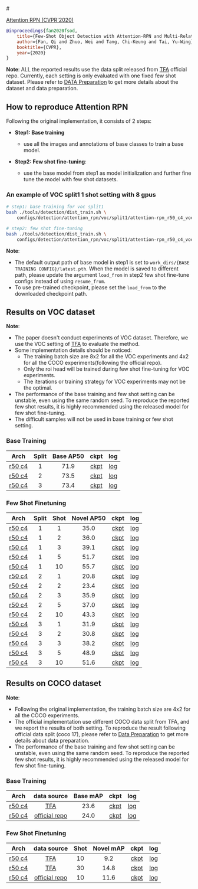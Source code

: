 <!-- [ALGORITHM] -->

#<summary><a href="https://arxiv.org/abs/1908.01998"> Attention RPN (CVPR'2020)</a></summary>

```bibtex
@inproceedings{fan2020fsod,
    title={Few-Shot Object Detection with Attention-RPN and Multi-Relation Detector},
    author={Fan, Qi and Zhuo, Wei and Tang, Chi-Keung and Tai, Yu-Wing},
    booktitle={CVPR},
    year={2020}
}
```

**Note**: ALL the reported results use the data split released from [TFA](https://github.com/ucbdrive/few-shot-object-detection/blob/master/datasets/README.md) official repo.
Currently, each setting is only evaluated with one fixed few shot dataset.
Please refer to [DATA Preparation](https://github.com/open-mmlab/mmfewshot/tree/master/tools/data/detection) to get more details about the dataset and data preparation.



## How to reproduce Attention RPN


Following the original implementation, it consists of 2 steps:
- **Step1: Base training**
   - use all the images and annotations of base classes to train a base model.

- **Step2: Few shot fine-tuning**:
   - use the base model from step1 as model initialization and further fine tune the model with few shot datasets.


### An example of VOC split1 1 shot setting with 8 gpus

```bash
# step1: base training for voc split1
bash ./tools/detection/dist_train.sh \
    configs/detection/attention_rpn/voc/split1/attention-rpn_r50_c4_voc-split1_base-training.py 8

# step2: few shot fine-tuning
bash ./tools/detection/dist_train.sh \
    configs/detection/attention_rpn/voc/split1/attention-rpn_r50_c4_voc-split1_1shot-fine-tuning.py 8
```

**Note**:
- The default output path of base model in step1 is set to `work_dirs/{BASE TRAINING CONFIG}/latest.pth`.
  When the model is saved to different path, please update the argument `load_from` in step2 few shot fine-tune configs instead
  of using `resume_from`.
- To use pre-trained checkpoint, please set the `load_from` to the downloaded checkpoint path.



## Results on VOC dataset

**Note**:
- The paper doesn't conduct experiments of VOC dataset.
  Therefore, we use the VOC setting of [TFA](https://github.com/ucbdrive/few-shot-object-detection/blob/master/datasets/README.md) to evaluate the method.
- Some implementation details should be noticed:
  - The training batch size are 8x2 for all the VOC experiments and 4x2 for all the COCO experiments(following the official repo).
  - Only the roi head will be trained during few shot fine-tuning for VOC experiments.
  - The iterations or training strategy for VOC experiments may not be the optimal.
- The performance of the base training and few shot setting can be unstable, even using the same random seed.
  To reproduce the reported few shot results, it is highly recommended using the released model for few shot fine-tuning.
- The difficult samples will not be used in base training or few shot setting.


### Base Training

| Arch  | Split | Base AP50 |  ckpt | log |
| :------: | :-----------: | :------: | :------: |:------: |
| [r50 c4](/configs/detection/attention_rpn/voc/split1/attention-rpn_r50_c4_voc-split1_base-training.py) | 1 | 71.9 | [ckpt](https://download.openmmlab.com/mmfewshot/detection/attention_rpn/voc/split1/attention-rpn_r50_c4_voc-split1_base-training_20211101_003606-58a8f413.pth) | [log](https://download.openmmlab.com/mmfewshot/detection/attention_rpn/voc/split1/attention-rpn_r50_c4_voc-split1_base-training.log.json) |
| [r50 c4](/configs/detection/attention_rpn/voc/split2/attention-rpn_r50_c4_voc-split2_base-training.py) | 2 | 73.5 | [ckpt](https://download.openmmlab.com/mmfewshot/detection/attention_rpn/voc/split2/attention-rpn_r50_c4_voc-split2_base-training_20211101_040647-04570ae0.pth) | [log](https://download.openmmlab.com/mmfewshot/detection/attention_rpn/voc/split2/attention-rpn_r50_c4_voc-split2_base-training.log.json) |
| [r50 c4](/configs/detection/attention_rpn/voc/split3/attention-rpn_r50_c4_voc-split3_base-training.py) | 3 | 73.4 | [ckpt](https://download.openmmlab.com/mmfewshot/detection/attention_rpn/voc/split3/attention-rpn_r50_c4_voc-split3_base-training_20211101_073701-5672bea8.pth) | [log](https://download.openmmlab.com/mmfewshot/detection/attention_rpn/voc/split3/attention-rpn_r50_c4_voc-split3_base-training.log.json) |



### Few Shot Finetuning

| Arch  | Split | Shot | Novel AP50 |  ckpt | log |
| :--------------: | :-----------: | :------: | :------: |:------: |:------: |
| [r50 c4](/configs/detection/attention_rpn/voc/split1/attention-rpn_r50_c4_voc-split1_1shot-fine-tuning.py) | 1 | 1 | 35.0 | [ckpt](https://download.openmmlab.com/mmfewshot/detection/attention_rpn/voc/split1/attention-rpn_r50_c4_voc-split1_1shot-fine-tuning_20211107_224317-45e76f46.pth) | [log](https://download.openmmlab.com/mmfewshot/detection/attention_rpn/voc/split1/attention-rpn_r50_c4_voc-split1_1shot-fine-tuning.log.json) |
| [r50 c4](/configs/detection/attention_rpn/voc/split1/attention-rpn_r50_c4_voc-split1_2shot-fine-tuning.py) | 1 | 2 | 36.0 | [ckpt](https://download.openmmlab.com/mmfewshot/detection/attention_rpn/voc/split1/attention-rpn_r50_c4_voc-split1_2shot-fine-tuning_20211107_231154-e6209cb6.pth) | [log](https://download.openmmlab.com/mmfewshot/detection/attention_rpn/voc/split1/attention-rpn_r50_c4_voc-split1_2shot-fine-tuning.log.json) |
| [r50 c4](/configs/detection/attention_rpn/voc/split1/attention-rpn_r50_c4_voc-split1_3shot-fine-tuning.py) | 1 | 3 | 39.1 | [ckpt](https://download.openmmlab.com/mmfewshot/detection/attention_rpn/voc/split1/attention-rpn_r50_c4_voc-split1_3shot-fine-tuning_20211107_234134-ca895b22.pth) | [log](https://download.openmmlab.com/mmfewshot/detection/attention_rpn/voc/split1/attention-rpn_r50_c4_voc-split1_3shot-fine-tuning.log.json) |
| [r50 c4](/configs/detection/attention_rpn/voc/split1/attention-rpn_r50_c4_voc-split1_5shot-fine-tuning.py) | 1 | 5 | 51.7 | [ckpt](https://download.openmmlab.com/mmfewshot/detection/attention_rpn/voc/split1/attention-rpn_r50_c4_voc-split1_5shot-fine-tuning_20211108_001145-457dd542.pth) | [log](https://download.openmmlab.com/mmfewshot/detection/attention_rpn/voc/split1/attention-rpn_r50_c4_voc-split1_5shot-fine-tuning.log.json) |
| [r50 c4](/configs/detection/attention_rpn/voc/split1/attention-rpn_r50_c4_voc-split1_10shot-fine-tuning.py) | 1 | 10 | 55.7 | [ckpt](https://download.openmmlab.com/mmfewshot/detection/attention_rpn/voc/split1/attention-rpn_r50_c4_voc-split1_10shot-fine-tuning_20211108_004314-7c558c09.pth) | [log](https://download.openmmlab.com/mmfewshot/detection/attention_rpn/voc/split1/attention-rpn_r50_c4_voc-split1_10shot-fine-tuning.log.json) |
| [r50 c4](/configs/detection/attention_rpn/voc/split2/attention-rpn_r50_c4_voc-split2_1shot-fine-tuning.py) | 2 | 1 |  20.8 | [ckpt](https://download.openmmlab.com/mmfewshot/detection/attention_rpn/voc/split2/attention-rpn_r50_c4_voc-split2_1shot-fine-tuning_20211108_011609-87114fa4.pth) | [log](https://download.openmmlab.com/mmfewshot/detection/attention_rpn/voc/split2/attention-rpn_r50_c4_voc-split2_1shot-fine-tuning.log.json) |
| [r50 c4](/configs/detection/attention_rpn/voc/split2/attention-rpn_r50_c4_voc-split2_2shot-fine-tuning.py) | 2 | 2 |  23.4 | [ckpt](https://download.openmmlab.com/mmfewshot/detection/attention_rpn/voc/split2/attention-rpn_r50_c4_voc-split2_2shot-fine-tuning_20211108_014442-9043a914.pth) | [log](https://download.openmmlab.com/mmfewshot/detection/attention_rpn/voc/split2/attention-rpn_r50_c4_voc-split2_2shot-fine-tuning.log.json) |
| [r50 c4](/configs/detection/attention_rpn/voc/split2/attention-rpn_r50_c4_voc-split2_3shot-fine-tuning.py) | 2 | 3 |  35.9 | [ckpt](https://download.openmmlab.com/mmfewshot/detection/attention_rpn/voc/split2/attention-rpn_r50_c4_voc-split2_3shot-fine-tuning_20211102_004726-dfd9d7bb.pth) | [log](https://download.openmmlab.com/mmfewshot/detection/attention_rpn/voc/split2/attention-rpn_r50_c4_voc-split2_3shot-fine-tuning.log.json) |
| [r50 c4](/configs/detection/attention_rpn/voc/split2/attention-rpn_r50_c4_voc-split2_5shot-fine-tuning.py) | 2 | 5 |  37.0 | [ckpt](https://download.openmmlab.com/mmfewshot/detection/attention_rpn/voc/split2/attention-rpn_r50_c4_voc-split2_5shot-fine-tuning_20211102_011753-2ec1f244.pth) | [log](https://download.openmmlab.com/mmfewshot/detection/attention_rpn/voc/split2/attention-rpn_r50_c4_voc-split2_5shot-fine-tuning.log.json) |
| [r50 c4](/configs/detection/attention_rpn/voc/split2/attention-rpn_r50_c4_voc-split2_10shot-fine-tuning.py) | 2 | 10 |  43.3 | [ckpt](https://download.openmmlab.com/mmfewshot/detection/attention_rpn/voc/split2/attention-rpn_r50_c4_voc-split2_10shot-fine-tuning_20211102_015202-e914016b.pth) | [log](https://download.openmmlab.com/mmfewshot/detection/attention_rpn/voc/split2/attention-rpn_r50_c4_voc-split2_10shot-fine-tuning.log.json) |
| [r50 c4](/configs/detection/attention_rpn/voc/split3/attention-rpn_r50_c4_voc-split3_1shot-fine-tuning.py)  | 3 | 1 |  31.9 | [ckpt](https://download.openmmlab.com/mmfewshot/detection/attention_rpn/voc/split3/attention-rpn_r50_c4_voc-split3_1shot-fine-tuning_20211102_022503-b47a5610.pth) | [log](https://download.openmmlab.com/mmfewshot/detection/attention_rpn/voc/split3/attention-rpn_r50_c4_voc-split3_1shot-fine-tuning.log.json) |
| [r50 c4](/configs/detection/attention_rpn/voc/split3/attention-rpn_r50_c4_voc-split3_2shot-fine-tuning.py) | 3 | 2 |  30.8 | [ckpt](https://download.openmmlab.com/mmfewshot/detection/attention_rpn/voc/split3/attention-rpn_r50_c4_voc-split3_2shot-fine-tuning_20211102_025331-7a4d4e9b.pth) | [log](https://download.openmmlab.com/mmfewshot/detection/attention_rpn/voc/split3/attention-rpn_r50_c4_voc-split3_2shot-fine-tuning.log.json) |
| [r50 c4](/configs/detection/attention_rpn/voc/split3/attention-rpn_r50_c4_voc-split3_3shot-fine-tuning.py) | 3 | 3 |  38.2 | [ckpt](https://download.openmmlab.com/mmfewshot/detection/attention_rpn/voc/split3/attention-rpn_r50_c4_voc-split3_3shot-fine-tuning_20211102_032300-6a3c6fb4.pth) | [log](https://download.openmmlab.com/mmfewshot/detection/attention_rpn/voc/split3/attention-rpn_r50_c4_voc-split3_3shot-fine-tuning.log.json) |
| [r50 c4](/configs/detection/attention_rpn/voc/split3/attention-rpn_r50_c4_voc-split3_5shot-fine-tuning.py) | 3 | 5 |  48.9 | [ckpt](https://download.openmmlab.com/mmfewshot/detection/attention_rpn/voc/split3/attention-rpn_r50_c4_voc-split3_5shot-fine-tuning_20211102_035311-1420872c.pth) | [log](https://download.openmmlab.com/mmfewshot/detection/attention_rpn/voc/split3/attention-rpn_r50_c4_voc-split3_5shot-fine-tuning.log.json) |
| [r50 c4](/configs/detection/attention_rpn/voc/split3/attention-rpn_r50_c4_voc-split3_10shot-fine-tuning.py) | 3 | 10 | 51.6 | [ckpt](https://download.openmmlab.com/mmfewshot/detection/attention_rpn/voc/split3/attention-rpn_r50_c4_voc-split3_10shot-fine-tuning_20211102_042423-6724602a.pth) | [log](https://download.openmmlab.com/mmfewshot/detection/attention_rpn/voc/split3/attention-rpn_r50_c4_voc-split3_10shot-fine-tuning.log.json) |



## Results on COCO dataset

**Note**:
- Following the original implementation, the training batch size are 4x2 for all the COCO experiments.
- The official implementation use different COCO data split from TFA, and we report the results of both setting.
  To reproduce the result following official data split (coco 17), please refer to [Data Preparation](https://github.com/open-mmlab/mmfewshot/tree/master/tools/data/detection/coco) to get more details about data preparation.
- The performance of the base training and few shot setting can be unstable, even using the same random seed.
  To reproduce the reported few shot results, it is highly recommended using the released model for few shot fine-tuning.

### Base Training

| Arch  | data source| Base mAP |  ckpt | log |
| :------: | :-----------: | :------: | :------: |:------: |
| [r50 c4](/configs/detection/attention_rpn/coco/attention-rpn_r50_c4_4xb2_coco_base-training.py) | [TFA](https://github.com/ucbdrive/few-shot-object-detection/blob/master/datasets/README.md) | 23.6 |[ckpt](https://download.openmmlab.com/mmfewshot/detection/attention_rpn/coco/attention-rpn_r50_c4_4xb2_coco_base-training_20211102_003348-da28cdfd.pth) | [log](https://download.openmmlab.com/mmfewshot/detection/attention_rpn/coco/attention-rpn_r50_c4_4xb2_coco_base-training.log.json) |
| [r50 c4](/configs/detection/attention_rpn/coco/attention-rpn_r50_c4_4xb2_coco_official-base-training.py) | [official repo](https://github.com/fanq15/FewX/tree/master/datasets) | 24.0 | [ckpt](https://download.openmmlab.com/mmfewshot/detection/attention_rpn/coco/attention-rpn_r50_c4_4xb2_coco_official-base-training_20211102_003347-f9e2dab0.pth) | [log](https://download.openmmlab.com/mmfewshot/detection/attention_rpn/coco/attention-rpn_r50_c4_4xb2_coco_official-base-training.log.json) |


### Few Shot Finetuning

| Arch  | data source|  Shot | Novel mAP |  ckpt | log |
| :--------------: |  :--------------: | :-----------: |  :------: |:------: |:------: |
| [r50 c4](/configs/detection/attention_rpn/coco/attention-rpn_r50_c4_4xb2_coco_10shot-fine-tuning.py) | [TFA](https://github.com/ucbdrive/few-shot-object-detection/blob/master/datasets/README.md) | 10 | 9.2 | [ckpt](https://download.openmmlab.com/mmfewshot/detection/attention_rpn/coco/attention-rpn_r50_c4_4xb2_coco_10shot-fine-tuning_20211103_003801-94ec8ada.pth) | [log](https://download.openmmlab.com/mmfewshot/detection/attention_rpn/coco/attention-rpn_r50_c4_4xb2_coco_10shot-fine-tuning.log.json) |
| [r50 c4](/configs/detection/attention_rpn/coco/attention-rpn_r50_c4_4xb2_coco_30shot-fine-tuning.py) | [TFA](https://github.com/ucbdrive/few-shot-object-detection/blob/master/datasets/README.md) | 30 | 14.8 | [ckpt](https://download.openmmlab.com/mmfewshot/detection/attention_rpn/coco/attention-rpn_r50_c4_4xb2_coco_30shot-fine-tuning_20211103_010800-50611991.pth) | [log](https://download.openmmlab.com/mmfewshot/detection/attention_rpn/coco/attention-rpn_r50_c4_4xb2_coco_30shot-fine-tuning.log.json) |
| [r50 c4](/configs/detection/attention_rpn/coco/attention-rpn_r50_c4_4xb2_coco_10shot-fine-tuning.py) | [official repo](https://github.com/fanq15/FewX/tree/master/datasets) | 10 | 11.6 | [ckpt](https://download.openmmlab.com/mmfewshot/detection/attention_rpn/coco/attention-rpn_r50_c4_4xb2_coco_official-10shot-fine-tuning_20211107_214729-6d046301.pth) | [log](https://download.openmmlab.com/mmfewshot/detection/attention_rpn/coco/attention-rpn_r50_c4_4xb2_coco_official-10shot-fine-tuning.log.json) |
